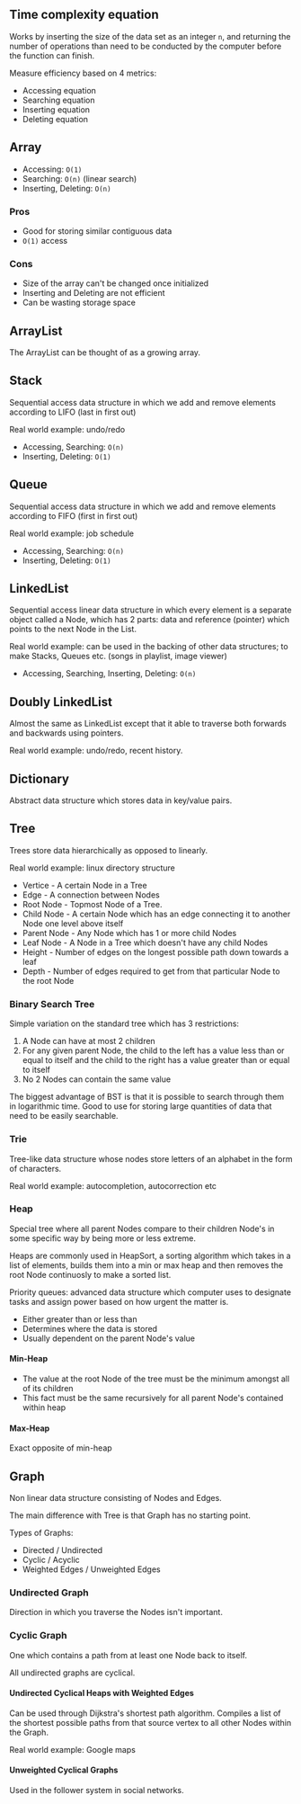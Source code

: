 ## Time complexity equation

Works by inserting the size of the data set as an integer `n`, and returning the number of operations than need to be conducted by the computer before the function can finish.

Measure efficiency based on 4 metrics:

* Accessing equation
* Searching equation
* Inserting equation
* Deleting equation

## Array

- Accessing: `O(1)`
- Searching: `O(n)` (linear search)
- Inserting, Deleting: `O(n)`

### Pros

- Good for storing similar contiguous data
- `O(1)` access

### Cons

- Size of the array can't be changed once initialized
- Inserting and Deleting are not efficient
- Can be wasting storage space


## ArrayList 

The ArrayList can be thought of as a growing array.

## Stack

Sequential access data structure in which we add and remove elements according to LIFO (last in first out)

Real world example: undo/redo

- Accessing, Searching: `O(n)`
- Inserting, Deleting: `O(1)`

## Queue

Sequential access data structure in which we add and remove elements according to FIFO (first in first out)

Real world example: job schedule

- Accessing, Searching: `O(n)`
- Inserting, Deleting: `O(1)`


## LinkedList

Sequential access linear data structure in which every element is a separate object called a Node, which has 2 parts: data and reference (pointer) which points to the next Node in the List.

Real world example: can be used in the backing of other data structures; to make Stacks, Queues etc. (songs in playlist, image viewer)

- Accessing, Searching, Inserting, Deleting: `O(n)`

## Doubly LinkedList

Almost the same as LinkedList except that it able to traverse both forwards and backwards using pointers.

Real world example: undo/redo, recent history.


## Dictionary

Abstract data structure which stores data in key/value pairs.

## Tree

Trees store data hierarchically as opposed to linearly.

Real world example: linux directory structure

- Vertice - A certain Node in a Tree
- Edge - A connection between Nodes
- Root Node - Topmost Node of a Tree.
- Child Node - A certain Node which has an edge connecting it to another Node one level above itself
- Parent Node - Any Node which has 1 or more child Nodes
- Leaf Node -  A Node in a Tree which doesn't have any child Nodes
- Height - Number of edges on the longest possible path down towards a leaf
- Depth - Number of edges required to get from that particular Node to the root Node

### Binary Search Tree

Simple variation on the standard tree which has 3 restrictions:

1. A Node can have at most 2 children
2. For any given parent Node, the child to the left has a value less than or equal to itself and the child to the right has a value greater than or equal to itself
3. No 2 Nodes can contain the same value

The biggest advantage of BST is that it is possible to search through them in logarithmic time.
Good to use for storing large quantities of data that need to be easily searchable.

### Trie

Tree-like data structure whose nodes store letters of an alphabet in the form of characters.

Real world example: autocompletion, autocorrection etc

### Heap

Special tree where all parent Nodes compare to their children Node's in some specific way by being more or less extreme.

Heaps are commonly used in HeapSort, a sorting algorithm which takes in a list of elements, builds them into a min or max heap and then removes the root Node continuosly to make a sorted list.

Priority queues: advanced data structure which computer uses to designate tasks and assign power based on how urgent the matter is.

- Either greater than or less than
- Determines where the data is stored
- Usually dependent on the parent Node's value

#### Min-Heap

- The value at the root Node of the tree must be the minimum amongst all of its children
- This fact must be the same recursively for all parent Node's contained within heap

#### Max-Heap 

Exact opposite of min-heap


## Graph

Non linear data structure consisting of Nodes and Edges.

The main difference with Tree is that Graph has no starting point.

Types of Graphs:

- Directed / Undirected
- Cyclic / Acyclic
- Weighted Edges / Unweighted Edges

### Undirected Graph

Direction in which you traverse the Nodes isn't important.

### Cyclic Graph

One which contains a path from at least one Node back to itself.

All undirected graphs are cyclical.

#### Undirected Cyclical Heaps with Weighted Edges 

Can be used through Dijkstra's shortest path algorithm.
Compiles a list of the shortest possible paths from that source vertex to all other Nodes within the Graph.

Real world example: Google maps

#### Unweighted Cyclical Graphs 

Used in the follower system in social networks.
